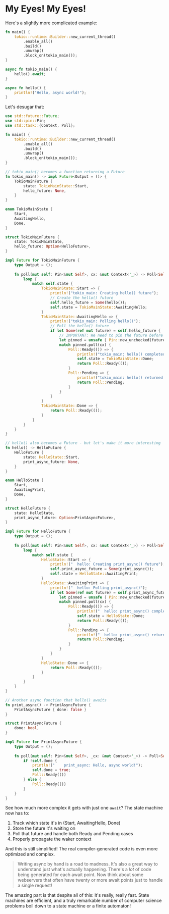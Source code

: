 # My Eyes! My Eyes!

Here's a slightly more complicated example:

```rust
fn main() {
    tokio::runtime::Builder::new_current_thread()
        .enable_all()
        .build()
        .unwrap()
        .block_on(tokio_main());
}

async fn tokio_main() {
    hello().await;
}

async fn hello() {
    println!("Hello, async world!");
}
```

Let's desugar that:

```rust
use std::future::Future;
use std::pin::Pin;
use std::task::{Context, Poll};

fn main() {
    tokio::runtime::Builder::new_current_thread()
        .enable_all()
        .build()
        .unwrap()
        .block_on(tokio_main());
}

// tokio_main() becomes a function returning a Future
fn tokio_main() -> impl Future<Output = ()> {
    TokioMainFuture {
        state: TokioMainState::Start,
        hello_future: None,
    }
}

enum TokioMainState {
    Start,
    AwaitingHello,
    Done,
}

struct TokioMainFuture {
    state: TokioMainState,
    hello_future: Option<HelloFuture>,
}

impl Future for TokioMainFuture {
    type Output = ();
    
    fn poll(mut self: Pin<&mut Self>, cx: &mut Context<'_>) -> Poll<Self::Output> {
        loop {
            match self.state {
                TokioMainState::Start => {
                    println!("tokio_main: Creating hello() future");
                    // Create the hello() future
                    self.hello_future = Some(hello());
                    self.state = TokioMainState::AwaitingHello;
                }
                TokioMainState::AwaitingHello => {
                    println!("tokio_main: Polling hello()");
                    // Poll the hello() future
                    if let Some(ref mut future) = self.hello_future {
                        // IMPORTANT: We need to pin the future before polling
                        let pinned = unsafe { Pin::new_unchecked(future) };
                        match pinned.poll(cx) {
                            Poll::Ready(()) => {
                                println!("tokio_main: hello() completed!");
                                self.state = TokioMainState::Done;
                                return Poll::Ready(());
                            }
                            Poll::Pending => {
                                println!("tokio_main: hello() returned Pending");
                                return Poll::Pending;
                            }
                        }
                    }
                }
                TokioMainState::Done => {
                    return Poll::Ready(());
                }
            }
        }
    }
}

// hello() also becomes a Future - but let's make it more interesting
fn hello() -> HelloFuture {
    HelloFuture { 
        state: HelloState::Start,
        print_async_future: None,
    }
}

enum HelloState {
    Start,
    AwaitingPrint,
    Done,
}

struct HelloFuture {
    state: HelloState,
    print_async_future: Option<PrintAsyncFuture>,
}

impl Future for HelloFuture {
    type Output = ();
    
    fn poll(mut self: Pin<&mut Self>, cx: &mut Context<'_>) -> Poll<Self::Output> {
        loop {
            match self.state {
                HelloState::Start => {
                    println!("  hello: Creating print_async() future");
                    self.print_async_future = Some(print_async());
                    self.state = HelloState::AwaitingPrint;
                }
                HelloState::AwaitingPrint => {
                    println!("  hello: Polling print_async()");
                    if let Some(ref mut future) = self.print_async_future {
                        let pinned = unsafe { Pin::new_unchecked(future) };
                        match pinned.poll(cx) {
                            Poll::Ready(()) => {
                                println!("  hello: print_async() completed!");
                                self.state = HelloState::Done;
                                return Poll::Ready(());
                            }
                            Poll::Pending => {
                                println!("  hello: print_async() returned Pending");
                                return Poll::Pending;
                            }
                        }
                    }
                }
                HelloState::Done => {
                    return Poll::Ready(());
                }
            }
        }
    }
}

// Another async function that hello() awaits
fn print_async() -> PrintAsyncFuture {
    PrintAsyncFuture { done: false }
}

struct PrintAsyncFuture {
    done: bool,
}

impl Future for PrintAsyncFuture {
    type Output = ();
    
    fn poll(mut self: Pin<&mut Self>, _cx: &mut Context<'_>) -> Poll<Self::Output> {
        if !self.done {
            println!("    print_async: Hello, async world!");
            self.done = true;
            Poll::Ready(())
        } else {
            Poll::Ready(())
        }
    }
}
```

See how much more complex it gets with just one `await`? The state machine now has to:
1. Track which state it's in (Start, AwaitingHello, Done)
2. Store the future it's waiting on
3. Poll that future and handle both Ready and Pending cases
4. Properly propagate the waker context

And this is still simplified! The real compiler-generated code is even more optimized and complex.

> Writing async by hand is a road to madness. It's also a great way to understand just what's actually happening. There's a *lot* of code being generated for each await point. Now think about some webservers that often have twenty or more await points just to handle a single request!

The amazing part is that despite all of this: it's really, really fast. State machines are efficient, and a truly remarkable number of computer science problems boil down to a state machine or a finite automaton!